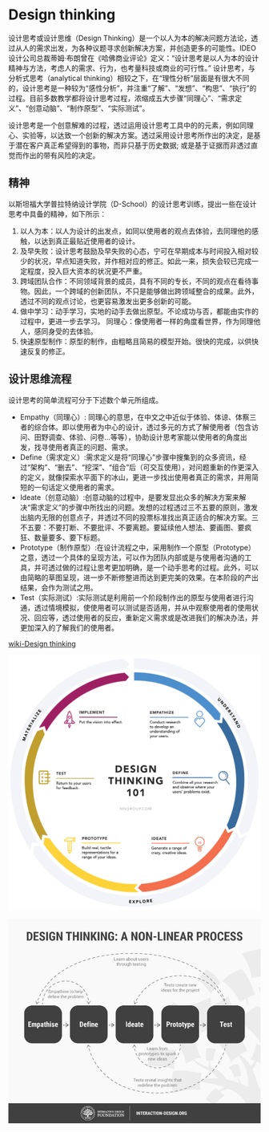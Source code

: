 # Design thinking

设计思考或设计思维（Design Thinking）是一个以人为本的解决问题方法论，透过从人的需求出发，为各种议题寻求创新解决方案，并创造更多的可能性。IDEO设计公司总裁蒂姆·布朗曾在《哈佛商业评论》定义：“设计思考是以人为本的设计精神与方法，考虑人的需求、行为，也考量科技或商业的可行性。”
设计思考，与分析式思考（analytical thinking）相较之下，在“理性分析”层面是有很大不同的，设计思考是一种较为“感性分析”，并注重“了解”、“发想”、“构思”、“执行”的过程。目前多数教学都将设计思考过程，浓缩成五大步骤“同理心”、“需求定义”、“创意动脑”、“制作原型”、“实际测试”。

设计思考是一个创意解难的过程，透过运用设计思考工具中的的元素，例如同理心、实验等，以达致一个创新的解决方案。透过采用设计思考所作出的决定，是基于潜在客户真正希望得到的事物，而非只基于历史数据; 或是基于证据而非透过直觉而作出的带有风险的决定。

## 精神

以斯坦福大学普拉特纳设计学院（D-School）的设计思考训练，提出一些在设计思考中具备的精神，如下所示：

1. 以人为本：以人为设计的出发点，如同以使用者的观点去体验，去同理他的感触，以达到真正最贴近使用者的设计。
1. 及早失败：设计思考鼓励及早失败的心态，宁可在早期成本与时间投入相对较少的状况，早点知道失败，并作相对应的修正。如此一来，损失会较已完成一定程度，投入巨大资本的状况更不严重。
1. 跨域团队合作：不同领域背景的成员，具有不同的专长，不同的观点在看待事物。因此，一个跨域的创新团队，不只是能够做出跨领域整合的成果。此外，透过不同的观点讨论，也更容易激发出更多创新的可能。
1. 做中学习：动手学习，实地的动手去做出原型。不论成功与否，都能由实作的过程中，更进一步去学习。
同理心：像使用者一样的角度看世界，作为同理他人，感同身受的去体验。
1. 快速原型制作：原型的制作，由粗略且简易的模型开始。很快的完成，以供快速反复的修正。

## 设计思维流程

设计思考的简单流程可分于下述数个单元所组成。

- Empathy（同理心）: 同理心的意思，在中文之中近似于体验、体谅、体察三者的综合体。即以使用者为中心的设计，透过多元的方式了解使用者（包含访问、田野调查、体验、问卷...等等），协助设计思考家能以使用者的角度出发，找寻使用者真正的问题、需求。
- Define（需求定义）:需求定义是将“同理心”步骤中搜集到的众多资讯，经过“架构”、“删去”、“挖深”、“组合”后（可交互使用），对问题重新的作更深入的定义，就像探索水平面下的冰山，更进一步找出使用者真正的需求，并用简短的一句话定义使用者的需求。
- Ideate（创意动脑）:创意动脑的过程中，是要发显出众多的解决方案来解决“需求定义”的步骤中所找出的问题。发想的过程透过三不五要的原则，激发出脑内无限的创意点子，并透过不同的投票标准找出真正适合的解决方案。三不五要：不要打断、不要批评、不要离题。要延续他人想法、要画图、要疯狂、数量要多、要下标题。
- Prototype（制作原型）:在设计流程之中，采用制作一个原型（Prototype）之意，透过一个具体的呈现方法，可以作为团队内部或是与使用者沟通的工具，并可透过做的过程让思考更加明确，是一个动手思考的过程。此外，可以由简略的草图呈现，进一步不断修整进而达到更完美的效果。在本阶段的产出结果，会作为测试之用。
- Test（实际测试）:实际测试是利用前一个阶段制作出的原型与使用者进行沟通，透过情境模拟，使使用者可以测试是否适用，并从中观察使用者的使用状况、回应等，透过使用者的反应，重新定义需求或是改进我们的解决办法，并更加深入的了解我们的使用者。

[wiki-Design thinking](https://zh.wikipedia.org/wiki/%E8%A8%AD%E8%A8%88%E6%80%9D%E8%80%83)

![Design thinking by nngroup](/assets/imgs/designthinking_illustration_final-01-01.png)

![Design thinking by Interaction design](/assets/imgs/a1a765fff58057f0516d219f133f0c21.jpg)